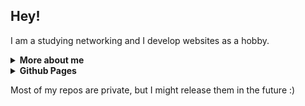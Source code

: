 ## Hey!

I am a studying networking and I develop websites as a hobby.

<details>
  <summary><b>More about me</b></summary>

  - **Languages:** Python, Kotlin, HTML (+ Django templates), CSS
  - **Languages I am learning:** C#
  - **Frameworks:** Django
  - **Databases:** PostgreSQL, SQLite
  - **IDE:** Visual Studio Code
</details>

<details>
 <summary><b>Github Pages</b></summary>
  I haven't released any yet, but once I do they will appear here.
</details>

Most of my repos are private, but I might release them in the future :)
